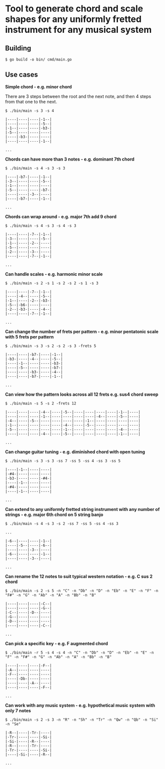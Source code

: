 # Tool to generate chord and scale shapes for any uniformly fretted instrument for any musical system

## Building

```
$ go build -o bin/ cmd/main.go
```

## Use cases

**Simple chord - e.g. minor chord**

There are 3 steps between the root and the next note, and then 4 steps from that one to the next.

```
$ ./bin/main -s 3 -s 4

|----|----|----|-1--|
|----|----|----|-5--|
|-1--|----|----|-b3-|
|-5--|----|----|----|
|----|-b3-|----|----|
|----|----|----|-1--|

...

```

**Chords can have more than 3 notes - e.g. dominant 7th chord**

```
$ ./bin/main -s 4 -s 3 -s 3

|----|-b7-|----|-1--|
|-3--|----|----|-5--|
|-1--|----|----|----|
|-5--|----|----|-b7-|
|----|----|-3--|----|
|----|-b7-|----|-1--|

...
```

**Chords can wrap around - e.g. major 7th add 9 chord**

```
$ ./bin/main -s 4 -s 3 -s 4 -s 3

|----|----|-7--|-1--|
|-3--|----|----|-5--|
|-1--|----|-2--|----|
|-5--|----|----|----|
|-2--|----|-3--|----|
|----|----|-7--|-1--|

...
```

**Can handle scales - e.g. harmonic minor scale**

```
$ ./bin/main -s 2 -s 1 -s 2 -s 2 -s 1 -s 3

|----|----|-7--|-1--|
|----|-4--|----|-5--|
|-1--|----|-2--|-b3-|
|-5--|-b6-|----|----|
|-2--|-b3-|----|-4--|
|----|----|-7--|-1--|

...
```

**Can change the number of frets per pattern - e.g. minor pentatonic scale with 5 frets per pattern**

```
$ ./bin/main -s 3 -s 2 -s 2 -s 3 -frets 5

|----|----|-b7-|----|-1--|
|-b3-|----|-4--|----|-5--|
|----|-1--|----|----|-b3-|
|----|-5--|----|----|-b7-|
|----|----|-b3-|----|-4--|
|----|----|-b7-|----|-1--|

...
```

**Can view how the pattern looks across all 12 frets e.g. sus4 chord sweep**

```
$ ./bin/main -s 5 -s 2 -frets 12

|----|----|----|-4--|----|-5--|----|----|----|----|-1--|----|
|----|----|----|-1--|----|----|----|----|-4--|----|-5--|----|
|-4--|----|-5--|----|----|----|----|-1--|----|----|----|----|
|-1--|----|----|----|----|-4--|----|-5--|----|----|----|----|
|-5--|----|----|----|----|-1--|----|----|----|----|-4--|----|
|----|----|----|-4--|----|-5--|----|----|----|----|-1--|----|

...
```

**Can change guitar tuning - e.g. diminished chord with open tuning**

```
$ ./bin/main -s 3 -s 3 -ss 7 -ss 5 -ss 4 -ss 3 -ss 5

|----|-1--|----|----|
|-#4-|----|----|----|
|-b3-|----|----|-#4-|
|----|-1--|----|----|
|-#4-|----|----|----|
|----|-1--|----|----|

...
```

**Can extend to any uniformly fretted string instrument with any number of strings - e.g. major 6th chord on 5 string banjo**

```
$ ./bin/main -s 4 -s 3 -s 2 -ss 7 -ss 5 -ss 4 -ss 3

...

|-6--|----|----|-1--|
|----|-5--|----|-6--|
|----|----|-3--|----|
|-6--|----|----|-1--|
|----|----|-3--|----|

...
```

**Can rename the 12 notes to suit typical western notation - e.g. C sus 2 chord**

```
$ ./bin/main -s 2 -s 5 -n "C" -n "Db" -n "D" -n "Eb" -n "E" -n "F" -n "F#" -n "G" -n "Ab" -n "A" -n "Bb" -n "B"

|----|----|----|-C--|
|----|----|----|-G--|
|-C--|----|-D--|----|
|-G--|----|----|----|
|-D--|----|----|----|
|----|----|----|-C--|

...
```

**Can pick a specific key - e.g. F augmented chord**

```
$ ./bin/main -r 5 -s 4 -s 4 -n "C" -n "Db" -n "D" -n "Eb" -n "E" -n "F" -n "F#" -n "G" -n "Ab" -n "A" -n "Bb" -n "B"

|----|----|----|-F--|
|-A--|----|----|----|
|-F--|----|----|----|
|----|-Db-|----|----|
|----|----|-A--|----|
|----|----|----|-F--|

...
```

**Can work with any music system - e.g. hypothetical music system with only 7 notes**

```
$ ./bin/main -s 2 -s 3 -n "R" -n "Sh" -n "Tr" -n "Qw" -n "Qb" -n "Si" -n "Se"

|-R--|----|-Tr-|----|
|-Tr-|----|----|-Si-|
|-Si-|----|-R--|----|
|-R--|----|-Tr-|----|
|-Tr-|----|----|-Si-|
|----|-Si-|----|-R--|

...
```
